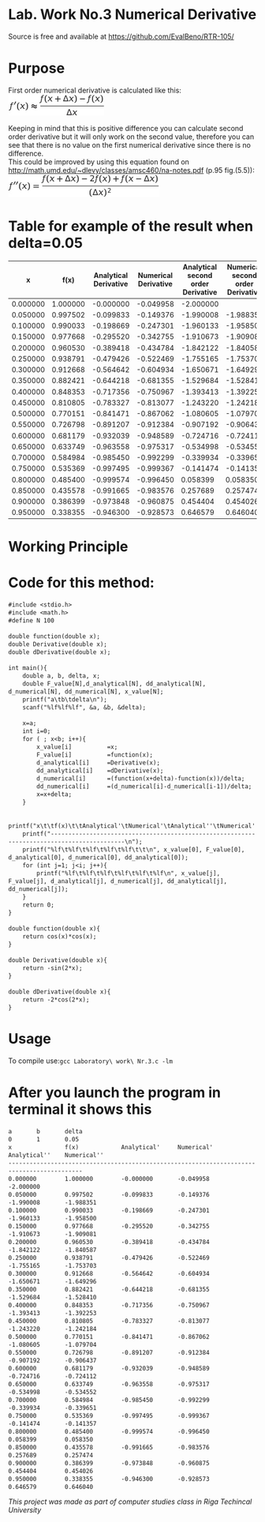 
Lab. Work No.3 Numerical Derivative
=

Source is free and available at https://github.com/EvalBeno/RTR-105/


Purpose
==


First order numerical derivative is calculated like this:  
![nderivative](nderivative.jpg)  


Keeping in mind that this is positive difference you can calculate second order derivative but it will only work on the second value, therefore you can see that there is no value on the first numerical derivative since there is no difference.  
This could be improved by using this equation found on http://math.umd.edu/~dlevy/classes/amsc460/na-notes.pdf (p.95 fig.(5.5)):![dderivative](dderivative.jpg)  


Table for example of the result when delta=0.05
====
x | f(x) | Analytical Derivative | Numerical Derivative | Analytical second order Derivative | Numerical second order Derivative
------|--------|---------------|-----------|------------|-----------
0.000000 | 1.000000 | -0.000000 | -0.049958 | -2.000000 |
0.050000 | 0.997502 | -0.099833 | -0.149376 | -1.990008 | -1.988351
0.100000 | 0.990033 | -0.198669 | -0.247301 | -1.960133 | -1.958500
0.150000 | 0.977668 | -0.295520 | -0.342755 | -1.910673 | -1.909081
0.200000 | 0.960530 | -0.389418 | -0.434784 | -1.842122 | -1.840587
0.250000 | 0.938791 | -0.479426 | -0.522469 | -1.755165 | -1.753703
0.300000 | 0.912668 | -0.564642 | -0.604934 | -1.650671 | -1.649296
0.350000 | 0.882421 | -0.644218 | -0.681355 | -1.529684 | -1.528410
0.400000 | 0.848353 | -0.717356 | -0.750967 | -1.393413 | -1.392253
0.450000 | 0.810805 | -0.783327 | -0.813077 | -1.243220 | -1.242184
0.500000 | 0.770151 | -0.841471 | -0.867062 | -1.080605 | -1.079704
0.550000 | 0.726798 | -0.891207 | -0.912384 | -0.907192 | -0.906437
0.600000 | 0.681179 | -0.932039 | -0.948589 | -0.724716 | -0.724112
0.650000 | 0.633749 | -0.963558 | -0.975317 | -0.534998 | -0.534552
0.700000 | 0.584984 | -0.985450 | -0.992299 | -0.339934 | -0.339651
0.750000 | 0.535369 | -0.997495 | -0.999367 | -0.141474 | -0.141357
0.800000 | 0.485400 | -0.999574 | -0.996450 | 0.058399 | 0.058350
0.850000 | 0.435578 | -0.991665 | -0.983576 | 0.257689 | 0.257474
0.900000 | 0.386399 | -0.973848 | -0.960875 | 0.454404 | 0.454026
0.950000 | 0.338355 | -0.946300 | -0.928573 | 0.646579 | 0.646040



Working Principle
==





Code for this method:
===

```
#include <stdio.h>
#include <math.h>
#define N 100

double function(double x);
double Derivative(double x);
double dDerivative(double x);

int main(){
    double a, b, delta, x;
    double F_value[N],d_analytical[N], dd_analytical[N], d_numerical[N], dd_numerical[N], x_value[N];
    printf("a\tb\tdelta\n");
    scanf("%lf%lf%lf", &a, &b, &delta);
    
    x=a;
    int i=0;
    for ( ; x<b; i++){
        x_value[i]          =x;
        F_value[i]          =function(x);
        d_analytical[i]     =Derivative(x);
        dd_analytical[i]    =dDerivative(x);
        d_numerical[i]      =(function(x+delta)-function(x))/delta;
        dd_numerical[i]     =(d_numerical[i]-d_numerical[i-1])/delta;
        x=x+delta;
    }
    
    printf("x\t\tf(x)\t\tAnalytical'\tNumerical'\tAnalytical''\tNumerical''\n");
    printf("-------------------------------------------------------------------------------------------\n");
    printf("%lf\t%lf\t%lf\t%lf\t%lf\t\t\n", x_value[0], F_value[0], d_analytical[0], d_numerical[0], dd_analytical[0]);
    for (int j=1; j<i; j++){
        printf("%lf\t%lf\t%lf\t%lf\t%lf\t%lf\n", x_value[j], F_value[j], d_analytical[j], d_numerical[j], dd_analytical[j], dd_numerical[j]);
    }
    return 0;
}

double function(double x){
    return cos(x)*cos(x);
}

double Derivative(double x){
    return -sin(2*x);
}

double dDerivative(double x){
    return -2*cos(2*x);
}
```

Usage
==

To compile use:`gcc Laboratory\ work\ Nr.3.c -lm`


After you launch the program in terminal it shows this
==
```
a       b       delta
0       1       0.05
x               f(x)            Analytical'     Numerical'      Analytical''    Numerical''
-------------------------------------------------------------------------------------------
0.000000        1.000000        -0.000000       -0.049958       -2.000000
0.050000        0.997502        -0.099833       -0.149376       -1.990008       -1.988351
0.100000        0.990033        -0.198669       -0.247301       -1.960133       -1.958500
0.150000        0.977668        -0.295520       -0.342755       -1.910673       -1.909081
0.200000        0.960530        -0.389418       -0.434784       -1.842122       -1.840587
0.250000        0.938791        -0.479426       -0.522469       -1.755165       -1.753703
0.300000        0.912668        -0.564642       -0.604934       -1.650671       -1.649296
0.350000        0.882421        -0.644218       -0.681355       -1.529684       -1.528410
0.400000        0.848353        -0.717356       -0.750967       -1.393413       -1.392253
0.450000        0.810805        -0.783327       -0.813077       -1.243220       -1.242184
0.500000        0.770151        -0.841471       -0.867062       -1.080605       -1.079704
0.550000        0.726798        -0.891207       -0.912384       -0.907192       -0.906437
0.600000        0.681179        -0.932039       -0.948589       -0.724716       -0.724112
0.650000        0.633749        -0.963558       -0.975317       -0.534998       -0.534552
0.700000        0.584984        -0.985450       -0.992299       -0.339934       -0.339651
0.750000        0.535369        -0.997495       -0.999367       -0.141474       -0.141357
0.800000        0.485400        -0.999574       -0.996450       0.058399        0.058350
0.850000        0.435578        -0.991665       -0.983576       0.257689        0.257474
0.900000        0.386399        -0.973848       -0.960875       0.454404        0.454026
0.950000        0.338355        -0.946300       -0.928573       0.646579        0.646040
```



*This project was made as part of computer studies class in Riga Techincal University*
